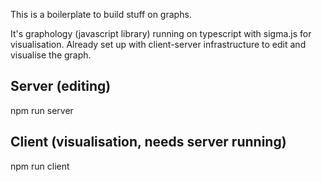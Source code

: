 This is a boilerplate to build stuff on graphs.

It's graphology (javascript library) running on typescript with sigma.js for visualisation.
Already set up with client-server infrastructure to edit and visualise the graph.

## Server (editing)
npm run server

## Client (visualisation, needs server running)
npm run client

